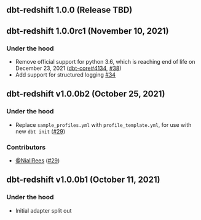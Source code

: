 ## dbt-redshift 1.0.0 (Release TBD)

## dbt-redshift 1.0.0rc1 (November 10, 2021)

### Under the hood
- Remove official support for python 3.6, which is reaching end of life on December 23, 2021 ([dbt-core#4134](https://github.com/dbt-labs/dbt-core/issues/4134), [#38](https://github.com/dbt-labs/dbt-redshift/pull/38))
- Add support for structured logging [#34](https://github.com/dbt-labs/dbt-redshift/pull/34)

## dbt-redshift v1.0.0b2 (October 25, 2021)

### Under the hood
- Replace `sample_profiles.yml` with `profile_template.yml`, for use with new `dbt init` ([#29](https://github.com/dbt-labs/dbt-redshift/pull/29))

### Contributors
- [@NiallRees](https://github.com/NiallRees) ([#29](https://github.com/dbt-labs/dbt-redshift/pull/29))

## dbt-redshift v1.0.0b1 (October 11, 2021)

### Under the hood

- Initial adapter split out
